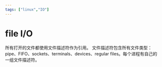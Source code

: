 ```yaml
---
tags: ["linux","IO"]
---
```

# file I/O
所有打开的文件都使用文件描述符作为引用。
文件描述符包含所有文件类型：pipe、FIFO、sockets、terminals、devices、regular files。每个进程有自己的一组文件描述符。